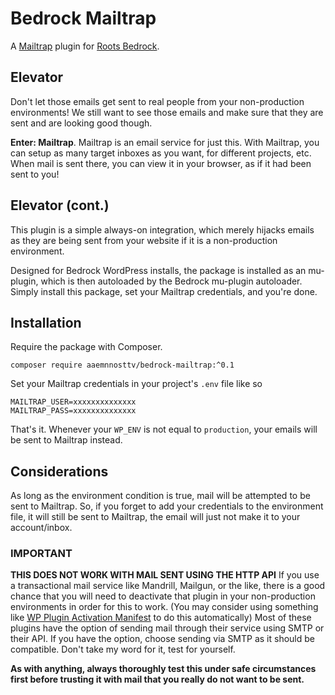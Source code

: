 # Bedrock Mailtrap

A [Mailtrap](https://mailtrap.io/) plugin for [Roots Bedrock](https://github.com/roots/bedrock/).

## Elevator

Don't let those emails get sent to real people from your non-production environments! We still want to see those emails and make sure that they are sent and are looking good though.  

**Enter: Mailtrap**.  Mailtrap is an email service for just this. With Mailtrap, you can setup as many target inboxes as you want, for different projects, etc.  When mail is sent there, you can view it in your browser, as if it had been sent to you!

## Elevator (cont.)

This plugin is a simple always-on integration, which merely hijacks emails as they are being sent from your website if it is a non-production environment.

Designed for Bedrock WordPress installs, the package is installed as an mu-plugin, which is then autoloaded by the Bedrock mu-plugin autoloader.
Simply install this package, set your Mailtrap credentials, and you're done.

## Installation

Require the package with Composer.
```
composer require aaemnnosttv/bedrock-mailtrap:^0.1
```

Set your Mailtrap credentials in your project's `.env` file like so
```
MAILTRAP_USER=xxxxxxxxxxxxxx
MAILTRAP_PASS=xxxxxxxxxxxxxx
```

That's it.  Whenever your `WP_ENV` is not equal to `production`, your emails will be sent to Mailtrap instead.

## Considerations

As long as the environment condition is true, mail will be attempted to be sent to Mailtrap.  So, if you forget to add your credentials to the environment file, it will still be sent to Mailtrap, the email will just not make it to your account/inbox.

### IMPORTANT
**THIS DOES NOT WORK WITH MAIL SENT USING THE HTTP API**
If you use a transactional mail service like Mandrill, Mailgun, or the like, there is a good chance that you will need to deactivate that plugin in your non-production environments in order for this to work.  (You may consider using something like [WP Plugin Activation Manifest](https://github.com/PrimeTimeCode/wp-plugin-activation-manifest) to do this automatically)
Most of these plugins have the option of sending mail through their service using SMTP or their API.  If you have the option, choose sending via SMTP as it should be compatible.  Don't take my word for it, test for yourself.

**As with anything, always thoroughly test this under safe circumstances first before trusting it with mail that you really do not want to be sent.**
